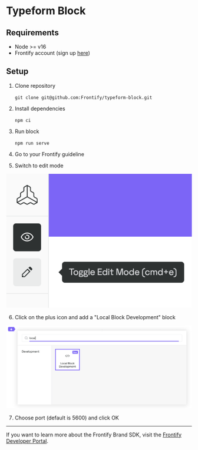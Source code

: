 # Typeform Block

## Requirements

- Node >= v16
- Frontify account (sign up [here](https://www.frontify.com/en/signup/?plan=STARTER&interval=YEARLY))

## Setup

1. Clone repository

    `git clone git@github.com:Frontify/typeform-block.git`
2. Install dependencies

    `npm ci`
3. Run block

    `npm run serve`

4. Go to your Frontify guideline
5. Switch to edit mode

![Toggle Edit Mode](/docs/styleguide-edit-mode.png)

6. Click on the plus icon and add a "Local Block Development" block

![Local Block Development block](/docs/local-block-development.png)

7. Choose port (default is 5600) and click OK

---

If you want to learn more about the Frontify Brand SDK, visit the [Frontify Developer Portal](https://developer.frontify.com/).
